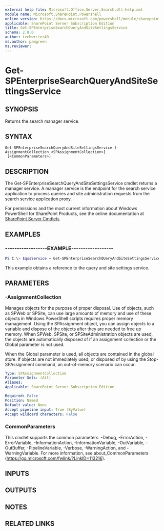 ```yaml
---
external help file: Microsoft.Office.Server.Search.dll-help.xml
module name: Microsoft.SharePoint.Powershell
online version: https://docs.microsoft.com/powershell/module/sharepoint-server/get-spenterprisesearchqueryandsitesettingsservice
applicable: SharePoint Server Subscription Edition
title: Get-SPEnterpriseSearchQueryAndSiteSettingsService
schema: 2.0.0
author: techwriter40
ms.author: pamgreen
ms.reviewer:
---
```


# Get-SPEnterpriseSearchQueryAndSiteSettingsService

## SYNOPSIS
Returns the search manager service.

## SYNTAX

```
Get-SPEnterpriseSearchQueryAndSiteSettingsService [-AssignmentCollection <SPAssignmentCollection>]
 [<CommonParameters>]
```

## DESCRIPTION
The Get-SPEnterpriseSearchQueryAndSiteSettingsService cmdlet returns a manager service.
A manager service is the endpoint for the search service application to process queries and site administration requests from the search service application proxy.

For permissions and the most current information about Windows PowerShell for SharePoint Products, see the online documentation at [SharePoint Server Cmdlets](https://docs.microsoft.com/powershell/sharepoint/sharepoint-server/sharepoint-server-cmdlets).

## EXAMPLES

### ------------------EXAMPLE------------------ 
```powershell
PS C:\> $qssService = Get-SPEnterpriseSearchQUeryAndSiteSettingsService
```

This example obtains a reference to the query and site settings service.

## PARAMETERS

### -AssignmentCollection
Manages objects for the purpose of proper disposal.
Use of objects, such as SPWeb or SPSite, can use large amounts of memory and use of these objects in Windows PowerShell scripts requires proper memory management.
Using the SPAssignment object, you can assign objects to a variable and dispose of the objects after they are needed to free up memory.
When SPWeb, SPSite, or SPSiteAdministration objects are used, the objects are automatically disposed of if an assignment collection or the Global parameter is not used.

When the Global parameter is used, all objects are contained in the global store.
If objects are not immediately used, or disposed of by using the Stop-SPAssignment command, an out-of-memory scenario can occur.

```yaml
Type: SPAssignmentCollection
Parameter Sets: (All)
Aliases: 
Applicable: SharePoint Server Subscription Edition

Required: False
Position: Named
Default value: None
Accept pipeline input: True (ByValue)
Accept wildcard characters: False
```

### CommonParameters
This cmdlet supports the common parameters: -Debug, -ErrorAction, -ErrorVariable, -InformationAction, -InformationVariable, -OutVariable, -OutBuffer, -PipelineVariable, -Verbose, -WarningAction, and -WarningVariable. For more information, see about_CommonParameters (https://go.microsoft.com/fwlink/?LinkID=113216).

## INPUTS

## OUTPUTS

## NOTES

## RELATED LINKS


